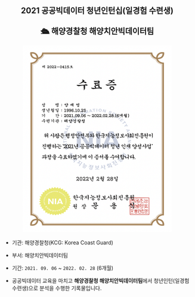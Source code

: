 <h2 align="center">2021 공공빅데이터 청년인턴십(일경험 수련생)<br><br>🛳 해양경찰청 해양치안빅데이터팀</h2>

<p align="center"><img src="[공공빅데이터_해양경찰청_인턴십_수료증] 양재영.png" width = 400 height = 500></p>

- 기관: 해양경찰청(KCG: Korea Coast Guard)

- 부서: 해양치안빅데이터팀

- 기간: `2021. 09. 06` ~ `2022. 02. 28` (6개월)

- 공공빅데이터 교육을 마치고 **해양경찰청 해양치안빅데이터팀**에서 청년인턴(일경험 수련생)으로 분석을 수행한 기록물입니다.
